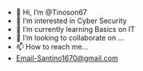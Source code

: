 - 👋 Hi, I’m @Tinoson67
- 👀 I’m interested in Cyber Security
- 🌱 I’m currently learning Basics on IT
- 💞️ I’m looking to collaborate on ...
- 📫 How to reach me...
- Email-Santino1670@gmail.com
<!---
Tinoson67/Tinoson67 is a ✨ special ✨ repository because its `README.md` (this file) appears on your GitHub profile.
You can click the Preview link to take a look at your changes.
--->
